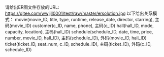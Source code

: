  请给出ER图文件存放的URL:
https://gitee.com/wwjjll0001/test/raw/master/ersolution.jpg
 以下给出关系模式：
movie(movie_ID, title, type, runtime, release_date, director, starring), 主码(movie_ID)
customer(c_ID, name, phone), 主码(c_ID)
hall(hall_ID, mode, capacity, location), 主码(hall_ID)
schedule(schedule_ID, date, time, price, number, movie_ID, hall_ID), 主码(schedule_ID), 外码(movie_ID, hall_ID)
ticket(ticket_ID, seat_num, c_ID, schedule_ID), 主码(ticket_ID), 外码(c_ID, schedule_ID)
